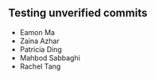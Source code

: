 ## Testing unverified commits
- Eamon Ma
- Zaina Azhar
- Patricia Ding
- Mahbod Sabbaghi
- Rachel Tang